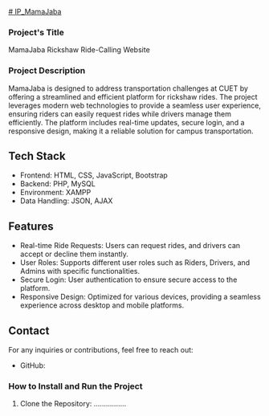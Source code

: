 [# IP_MamaJaba](https://adibafc.github.io/IP_MamaJaba/)



### Project's Title
MamaJaba Rickshaw Ride-Calling Website

### Project Description
MamaJaba is designed to address transportation challenges at CUET by offering a streamlined and efficient platform for rickshaw rides. The project leverages modern web technologies to provide a seamless user experience, ensuring riders can easily request rides while drivers manage them efficiently. The platform includes real-time updates, secure login, and a responsive design, making it a reliable solution for campus transportation.

## Tech Stack
- Frontend: HTML, CSS, JavaScript, Bootstrap
- Backend: PHP, MySQL
- Environment: XAMPP
- Data Handling: JSON, AJAX

## Features
- Real-time Ride Requests: Users can request rides, and drivers can accept or decline them instantly.
- User Roles: Supports different user roles such as Riders, Drivers, and Admins with specific functionalities.
- Secure Login: User authentication to ensure secure access to the platform.
- Responsive Design: Optimized for various devices, providing a seamless experience across desktop and mobile platforms.



## Contact
For any inquiries or contributions, feel free to reach out:
- GitHub:

### How to Install and Run the Project
1. Clone the Repository: 
   ................
